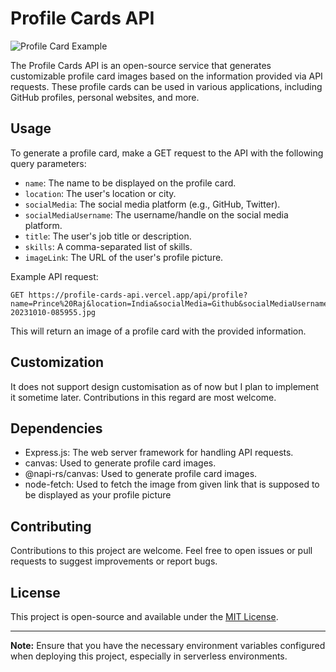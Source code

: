 # Profile Cards API

![Profile Card Example](https://profile-cards-api.vercel.app/api/profile?name=Prince%20Raj&location=India&socialMedia=Github&socialMediaUsername=theprinceraj&title=Web%20Developer&skills=HTML,CSS,JavaScript&imageLink=https://i.ibb.co/CmPRHxR/IMG-20231010-085955.jpg)

The Profile Cards API is an open-source service that generates customizable profile card images based on the information provided via API requests. These profile cards can be used in various applications, including GitHub profiles, personal websites, and more.

## Usage

To generate a profile card, make a GET request to the API with the following query parameters:

- `name`: The name to be displayed on the profile card.
- `location`: The user's location or city.
- `socialMedia`: The social media platform (e.g., GitHub, Twitter).
- `socialMediaUsername`: The username/handle on the social media platform.
- `title`: The user's job title or description.
- `skills`: A comma-separated list of skills.
- `imageLink`: The URL of the user's profile picture.

Example API request:

```plaintext
GET https://profile-cards-api.vercel.app/api/profile?name=Prince%20Raj&location=India&socialMedia=Github&socialMediaUsername=theprinceraj&title=Web%20Developer&skills=HTML,CSS,JavaScript&imageLink=https://i.ibb.co/CmPRHxR/IMG-20231010-085955.jpg
```

This will return an image of a profile card with the provided information.

## Customization

It does not support design customisation as of now but I plan to implement it sometime later. Contributions in this regard are most welcome.

## Dependencies

- Express.js: The web server framework for handling API requests.
- canvas: Used to generate profile card images.
- @napi-rs/canvas: Used to generate profile card images.
- node-fetch: Used to fetch the image from given link that is supposed to be displayed as your profile picture

## Contributing

Contributions to this project are welcome. Feel free to open issues or pull requests to suggest improvements or report bugs.

## License

This project is open-source and available under the [MIT License](LICENSE).

---

**Note:** Ensure that you have the necessary environment variables configured when deploying this project, especially in serverless environments.
